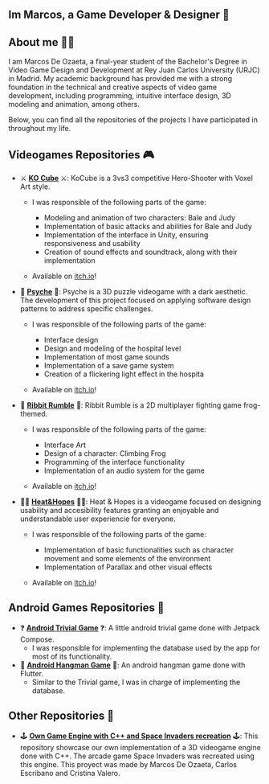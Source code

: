 ## Im Marcos, a Game Developer & Designer 👋

## About me 🧑‍💻

I am Marcos De Ozaeta, a final-year student of the Bachelor's Degree in Video Game Design and Development at Rey Juan Carlos University (URJC) in Madrid. My academic background has provided me with a strong foundation in the technical and creative aspects of video game development, including programming, intuitive interface design, 3D modeling and animation, among others.

Below, you can find all the repositories of the projects I have participated in throughout my life.

## Videogames Repositories 🎮
- ⚔️ **[KO Cube](https://github.com/FlatWall-Games/KO-Cube)** ⚔️: KoCube is a 3vs3 competitive Hero-Shooter with Voxel Art style.
  - I was responsible of the following parts of the game:
    - Modeling and animation of two characters: Bale and Judy
    - Implementation of basic attacks and abilities for Bale and Judy
    - Implementation of the interface in Unity, ensuring responsiveness and usability
    - Creation of sound effects and soundtrack, along with their implementation
      
  - Available on [itch.io](https://flatwall-games.itch.io/kocube)!

- 🔦 **[Psyche](https://github.com/Mdoc14/Psyche)** 🔦: Psyche is a 3D puzzle videogame with a dark aesthetic. The development of this project focused on applying software design patterns to address specific challenges.
  - I was responsible of the following parts of the game:
    - Interface design
    - Design and modeling of the hospital level
    - Implementation of most game sounds
    - Implementation of a save game system
    - Creation of a flickering light effect in the hospita
      
  - Available on [itch.io](https://sebas-cvz.itch.io/psyche)!

- 🐸 **[Ribbit Rumble](https://github.com/carlossantayana/JeR_RibbitRumble)** 🐸: Ribbit Rumble is a 2D multiplayer fighting game frog-themed.
  - I was responsible of the following parts of the game:
    - Interface Art
    - Design of a character: Climbing Frog
    - Programming of the interface functionality
    - Implementation of an audio system for the game
      
  - Available on [itch.io](https://brillbucketgames.itch.io/ribbit-rumble)!

- 🧑‍🚀 **[Heat&Hopes](https://github.com/Sebastian02L/Heat-Hopes)** 🧑‍🚀: Heat & Hopes is a videogame focused on designing usability and accesibility features granting an enjoyable and understandable user experiencie for everyone.
  - I was responsible of the following parts of the game:
    - Implementation of basic functionalities such as character movement and some elements of the environment
    - Implementation of Parallax and other visual effects
      
  - Available on [itch.io](https://sebas-cvz.itch.io/heat-hopes)!
    
## Android Games Repositories 📱
- ❓ **[Android Trivial Game](https://github.com/Sebastian02L/AndroidTrivialGame)** ❓: A little android trivial game done with Jetpack Compose.
  - I was responsible for implementing the database used by the app for most of its functionality.
- 💭 **[Android Hangman Game](https://github.com/Sebastian02L/AndroidHangmanGame)** 💭: An android hangman game done with Flutter.
  - Similar to the Trivial game, I was in charge of implementing the database.
 
## Other Repositories 🤩
- 🕹️ **[Own Game Engine with C++ and Space Invaders recreation](https://github.com/CarlosEscribanoGonzalez/Space-Invaders)** 🕹️: This repository showcase our own implementation of a 3D videogame engine done with C++. The arcade game Space Invaders was recreated using this engine. This proyect was made by Marcos De Ozaeta, Carlos Escribano and Cristina Valero.
